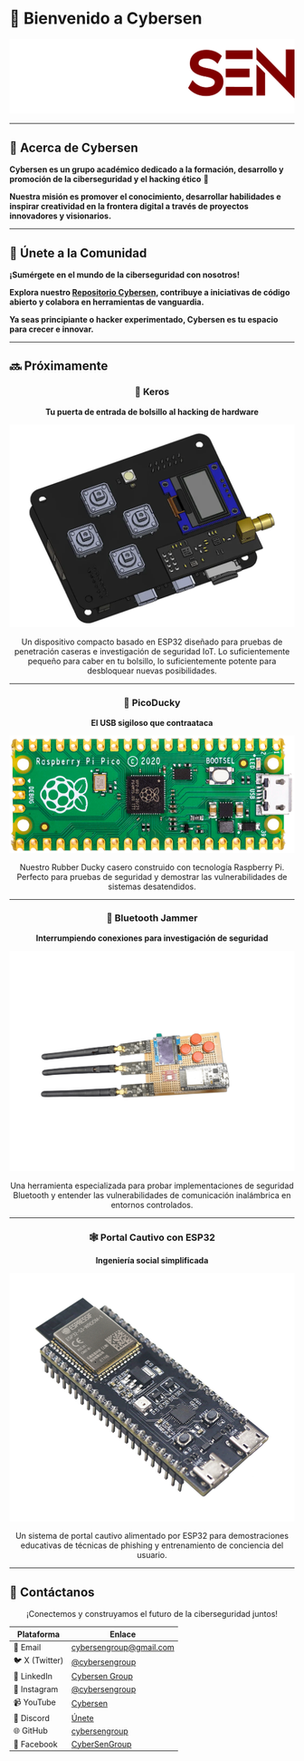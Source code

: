 # 👾 Bienvenido a Cybersen

<div align="center">
 
![Perfil de Cybersen](assets/cybersenlogo.png)

</div>

---

## 🎯 Acerca de Cybersen

**Cybersen es un grupo académico dedicado a la formación, desarrollo y promoción de la ciberseguridad y el hacking ético** 👾  

**Nuestra misión es promover el conocimiento, desarrollar habilidades e inspirar creatividad en la frontera digital a través de proyectos innovadores y visionarios.**

---

## 🔗 Únete a la Comunidad

**¡Sumérgete en el mundo de la ciberseguridad con nosotros!** 

**Explora nuestro [Repositorio Cybersen](https://github.com/cybersengroup), contribuye a iniciativas de código abierto y colabora en herramientas de vanguardia.** 

**Ya seas principiante o hacker experimentado, Cybersen es tu espacio para crecer e innovar.**

---

## 🔜 Próximamente

<div align="center">

### 🔧 Keros  
**Tu puerta de entrada de bolsillo al hacking de hardware**  

![Keros](assets/keros.png)

Un dispositivo compacto basado en ESP32 diseñado para pruebas de penetración caseras e investigación de seguridad IoT. Lo suficientemente pequeño para caber en tu bolsillo, lo suficientemente potente para desbloquear nuevas posibilidades.

</div>

---

<div align="center">

### 🦆 PicoDucky  
**El USB sigiloso que contraataca**  

![PicoDucky](assets/picoducky.png)

Nuestro Rubber Ducky casero construido con tecnología Raspberry Pi. Perfecto para pruebas de seguridad y demostrar las vulnerabilidades de sistemas desatendidos.

</div>

---

<div align="center">

### 📡 Bluetooth Jammer  
**Interrumpiendo conexiones para investigación de seguridad**  

![Bluetooth Jammer](assets/jammer.png)

Una herramienta especializada para probar implementaciones de seguridad Bluetooth y entender las vulnerabilidades de comunicación inalámbrica en entornos controlados.

</div>

---

<div align="center">

### 🕸️ Portal Cautivo con ESP32  
**Ingeniería social simplificada**  

![Portal Cautivo](assets/portal.png)

Un sistema de portal cautivo alimentado por ESP32 para demostraciones educativas de técnicas de phishing y entrenamiento de conciencia del usuario.

</div>

---

## 📡 Contáctanos

<div align="center">

¡Conectemos y construyamos el futuro de la ciberseguridad juntos!

| Plataforma | Enlace |
|------------|--------|
| 📧 Email | [cybersengroup@gmail.com](mailto:cybersengroup@gmail.com) |
| 🐦 X (Twitter) | [@cybersengroup](https://x.com/cybersengroup) |
| 💼 LinkedIn | [Cybersen Group](https://www.linkedin.com/in/cybersen-group-904682349/) |
| 📸 Instagram | [@cybersengroup](https://www.instagram.com/cybersengroup/) |
| 📹 YouTube | [Cybersen](https://www.youtube.com/@CybersenGroup) |
| 💬 Discord | [Únete](https://discord.gg/CTq7js2mtu) |
| 🌐 GitHub | [cybersengroup](https://github.com/cybersengroup) |
| 📘 Facebook | [CyberSenGroup](https://www.facebook.com/CyberSenGroup) |

</div>
